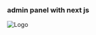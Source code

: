 ### admin panel with next js


![Logo](https://s29.picofile.com/file/8464841692/2023_06_20_10_25_55_Window.png)

